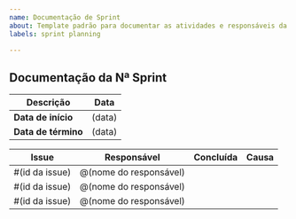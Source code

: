 ```yaml
---
name: Documentação de Sprint
about: Template padrão para documentar as atividades e responsáveis da sprint
labels: sprint planning

---
```


## Documentação da Nª Sprint

Descrição | Data
--------- | ------
| **Data de início**   | (data)
| **Data de término** | (data)

<!-- ✔️✖️ -->
<!-- @RafaellaJunqueira, @ingrdst, @joao15victor08 -->

| Issue | Responsável | Concluída | Causa |
| :-:   | :-:         | :-:       | :-:   | 
| #(id da issue) | @(nome do responsável) | | |
| #(id da issue) | @(nome do responsável) | | |
| #(id da issue) | @(nome do responsável) | | |


